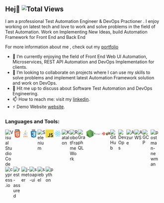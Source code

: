 <!-- ### Hej devs 👋 -->

<!--
**rohandeshmukh9/rohandeshmukh9** is a ✨ _special_ ✨ repository because its `README.md` (this file) appears on your GitHub profile.

Here are some ideas to get you started:


- 🌱 I’m currently learning ...
- 😄 Pronouns: ...
- 🤔 I’m looking for help with JavaScript. Reach out to me, if you need any assistance.
- ⚡ Fun fact: ...
-->
## Hej👋 ![Total Views](https://views.whatilearened.today/views/github/ronansay/ronansay.svg)
I am a professional Test Automation Engineer & DevOps Practioner . I enjoy working on latest tech and love to work and solve problems in the field of Test Automation. Work on Implementing New Ideas, build Automation Framework for Front End and Back End 

For more information about me , check out my [portfolio](https://mydigitalresume2.onrender.com)

- 🔭 I’m currently enjoying the field of Front End Web UI Automation, Microservices, REST API Automation and DevOps Implementation for clients.
- 👯 I’m looking to collaborate on projects where I can use my skills to solve problems and implement latest Automation Framework solution and work on DevOps.
- 💬 Hit me up to discuss about Software Test Automation and DevOps Engineering.
- 📫 How to reach me: visit my [linkedin](https://www.linkedin.com/in/rohan-deshmukh-154407b8/).
- ⚡ Demo Website [website](https://automationdevops.onrender.com/).

### Languages and Tools:

<img align="left" alt="Visual Studio Code" width="26px" src="https://user-images.githubusercontent.com/806104/86617231-8ff0e300-bf7c-11ea-89ef-10866483c511.png" />
<img align="left" alt="HTML5" width="26px" src="https://raw.githubusercontent.com/github/explore/80688e429a7d4ef2fca1e82350fe8e3517d3494d/topics/html/html.png" />
<img align="left" alt="HTML5" width="26px" src="https://raw.githubusercontent.com/github/explore/80688e429a7d4ef2fca1e82350fe8e3517d3494d/topics/java/java.png" />
<img align="left" alt="CSS3" width="26px" src="https://raw.githubusercontent.com/github/explore/80688e429a7d4ef2fca1e82350fe8e3517d3494d/topics/css/css.png" />
<img align="left" alt="Selenium" width="26px" src="https://upload.wikimedia.org/wikipedia/commons/d/d5/Selenium_Logo.png" />
<img align="left" alt="JavaScript" width="26px" src="https://raw.githubusercontent.com/github/explore/80688e429a7d4ef2fca1e82350fe8e3517d3494d/topics/javascript/javascript.png" />
<img align="left" alt="React" width="26px" src="https://raw.githubusercontent.com/github/explore/80688e429a7d4ef2fca1e82350fe8e3517d3494d/topics/react/react.png" />
<img align="left" alt="Katalon" width="26px" src="https://www.schoolofit.co.za/wp-content/uploads/2020/05/Katalon-Studio-Training-Courses-806x393.jpg" />
<img align="left" alt="RobotFrameWork" width="26px" src="https://miro.medium.com/v2/resize:fit:993/1*rUS0JEoy87mAyFH3p6VoFA.png" />
<img align="left" alt="GraphQL" width="26px" src="https://encrypted-tbn0.gstatic.com/images?q=tbn:ANd9GcRKDcWmECOin8PwY9aO075fbkInpN-SE5bNQEffI7oSYvNnQkIaKPKVq8a3NnGnbtyyW5Q&usqp=CAU" />
<img align="left" alt="Node.js" width="26px" src="https://raw.githubusercontent.com/github/explore/80688e429a7d4ef2fca1e82350fe8e3517d3494d/topics/nodejs/nodejs.png" />
<img align="left" alt="MongoDB" width="26px" src="https://raw.githubusercontent.com/github/explore/80688e429a7d4ef2fca1e82350fe8e3517d3494d/topics/mongodb/mongodb.png" />
<img align="left" alt="Git" width="26px" src="https://raw.githubusercontent.com/github/explore/80688e429a7d4ef2fca1e82350fe8e3517d3494d/topics/git/git.png" />
<img align="left" alt="GitHub" width="26px" src="https://encrypted-tbn0.gstatic.com/images?q=tbn:ANd9GcT0T9fVMjlcHbJjGLj-Sd69Ksk6rN7ngvxgYECKzDqtH3HdBRpvVjh8bL1M3bUZmGHuKsQ&usqp=CAU" />
<img align="left" alt="DevOps" width="26px" src="https://contentstatic.techgig.com/photo/85273367/career-in-devops-skills-to-watch-out-for.jpg?104490" />
<img align="left" alt="Azure" width="26px" src="https://cdn.icon-icons.com/icons2/2699/PNG/512/microsoft_azure_logo_icon_168977.png" />
<img align="left" alt="AWS" width="26px" src="https://encrypted-tbn0.gstatic.com/images?q=tbn:ANd9GcS1lfozzEm8ilg1RDD4VkZ7pOTTNwnWCAFDzKmoXpSqiQ&s" />
<img align="left" alt="GCP" width="26px" src="https://i.pinimg.com/originals/40/58/3b/40583b9485486616cc310cf5c5282b85.png" />
<img align="left" alt="postman-newman" width="26px" src="https://nareshnavinash.github.io/Postman-Newman-Framework/library/Postman-Newman.png" />
<img align="left" alt="cypress.io" width="26px" src="https://avatars.githubusercontent.com/u/8908513?s=280&v=4" />
<img align="left" alt="rest-assured" width="26px" src="https://encrypted-tbn0.gstatic.com/images?q=tbn:ANd9GcSSeo5dd-9fIp2RtjaULFfTRqfq3BR3L7klUsNil5-Zzx8IUjB_NGxevpMoIr0aHL0O2A&usqp=CAU" />
<img align="left" alt="j-meter" width="26px" src="https://huddle.eurostarsoftwaretesting.com/wp-content/uploads/2018/06/jmeter-tutorial.png" />
<img align="left" alt="soap-ui" width="26px" src="https://www.nicepng.com/png/detail/611-6119100_soapui-soapui-logo-png.png" />
<img align="left" alt="siebel" width="26px" src="https://yespartners.com/wp-content/uploads/2017/08/oracle-siebel-png.png" />
<img align="left" alt="python" width="26px" src="https://cms-assets.tutsplus.com/uploads/users/71/courses/647/preview_image/intro-python-1.png" />
<br />
<br />
